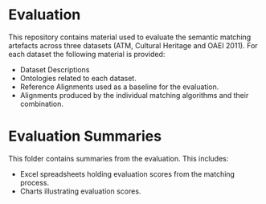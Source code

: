 # Evaluation

This repository contains material used to evaluate the semantic matching artefacts across three datasets (ATM, Cultural Heritage and OAEI 2011). For each dataset the following material is provided:
* Dataset Descriptions
* Ontologies related to each dataset.
* Reference Alignments used as a baseline for the evaluation.
* Alignments produced by the individual matching algorithms and their combination.

# Evaluation Summaries

This folder contains summaries from the evaluation. This includes:
* Excel spreadsheets holding evaluation scores from the matching process.
* Charts illustrating evaluation scores.
